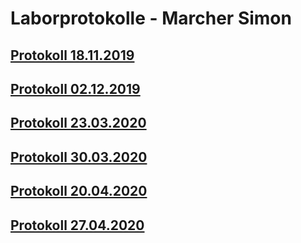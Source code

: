 # Laborprotokolle - Marcher Simon

## [Protokoll 18.11.2019](https://github.com/HTLMechatronics/m17-3ahme-la1-sx/blob/marsim17/protokolle/protokoll-1-marsim17-2019-18-11.md)

## [Protokoll 02.12.2019](https://github.com/HTLMechatronics/m17-3ahme-la1-sx/blob/marsim17/protokolle/protokoll-2-marsim17-2019-02-12.md)

## [Protokoll 23.03.2020](https://github.com/HTLMechatronics/m17-3ahme-la1-sx/blob/marsim17/protokolle/protokoll-3-marsim17-2020-23-03.md)

## [Protokoll 30.03.2020](https://github.com/HTLMechatronics/m17-3ahme-la1-sx/blob/marsim17/protokolle/protokoll-4-marsim17-2020-30-03.md)

## [Protokoll 20.04.2020](https://github.com/HTLMechatronics/m17-3ahme-la1-sx/blob/marsim17/protokolle/protokoll-5-marsim17-2020-20-04.md)

## [Protokoll 27.04.2020](https://github.com/HTLMechatronics/m17-3ahme-la1-sx/blob/marsim17/protokolle/protokoll-6-marsim17-2020-27-04.md)
